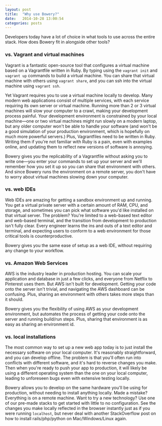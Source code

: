 ```yaml
---
layout: post
title:  "Why use Bowery?"
date:   2014-10-28 13:00:54
categories: posts
---
```


Developers today have a lot of choice in what tools to use across the entire stack. How does Bowery fit in alongside other tools?

### vs. Vagrant and virtual machines
Vagrant is a fantastic open-source tool that configures a virtual machine based on a Vagrantfile written in Ruby. By typing using the `vagrant init` and `vagrant up` commands to build a virtual machine. You can share that virtual machine with others using `vagrant share`, and you can ssh into the virtual machine using `vagrant ssh`. 

Yet Vagrant requires you to use a virtual machine locally to develop. Many modern web applications consist of multiple services, with each service requiring its own server or virtual machine. Running more than 2 or 3 virtual machines will slow your computer to a crawl, making your development process painful. Your development environment is constrained by your local machine—one or two virtual machines might run slowly on a modern laptop, but any older computer won't be able to handle your software (and won't be a good simulation of your production environment, which is hopefully on much more powerful servers.) Plus, Vagrantfiles need to be written in Ruby. Writing them if you're not familiar with Ruby is a pain, even with examples online, and updating them to reflect new versions of software is annoying.

Bowery gives you the replicability of a Vagrantfile without asking you to write one—you enter your commands to set up your server and we'll remember how you set it up so you can share that environment with others. And since Bowery runs the environment on a remote server, you don't have to worry about virtual machines slowing down your computer. 

### vs. web IDEs
Web IDEs are amazing for getting a sandbox environment up and running. You get a virtual private server with a certain amount of RAM, CPU, and storage, and sometimes you can pick what software you'd like installed on that virtual server. The problem? You're limited to a web-based text editor and web-based terminal, and the transition from development to production isn't fully clear. Every engineer learns the ins and outs of a text editor and terminal, and expecting users to conform to a web environment for those critical tools is counterproductive.

Bowery gives you the same ease of setup as a web IDE, without requiring any change to your workflow. 

### vs. Amazon Web Services
AWS is the industry leader in production hosting. You can scale your application and database in just a few clicks, and everyone from Netflix to Pinterest uses them. But AWS isn't built for development. Getting your code onto the server isn't trivial, and navigating the AWS dashboard can be confusing. Plus, sharing an environment with others takes more steps than it should.

Bowery gives you the flexibility of using AWS as your development environment, but automates the process of getting your code onto the server and running build/run steps. Plus, sharing that environment is as easy as sharing an environment id.

### vs. local installations
The most common way to set up a new web app today is to just install the necessary software on your local computer. It's reasonably straightforward, and you can develop offline. The problem is that you'll often run into conflicts with different software, and it's hard to reverse changes you make. Then when you're ready to push your app to production, it will likely be using a different operating system than the one on your local computer, leading to unforeseen bugs even with extensive testing locally.

Bowery allows you to develop on the same hardware you'll be using for production, without needing to install anything locally. Made a mistake? Everything is on a remote machine. Want to try a new technology? Use one of our pre-made stacks to get started with little to no configuration. See the changes you make locally reflected in the browser instantly just as if you were running `localhost`, but never deal with another StackOverflow post on how to install rails/php/python on Mac/Windows/Linux again.